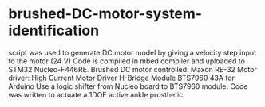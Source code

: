 # brushed-DC-motor-system-identification
script was used to generate DC motor model by giving a velocity step input to the motor (24 V)
Code is compiled in mbed compiler and uploaded to STM32 Nucleo-F446RE. 
Brushed DC motor controlled: Maxon RE-32 
Motor driver: High Current Motor Driver H-Bridge Module BTS7960 43A for Arduino Use a logic shifter from Nucleo board to BTS7960 module. 
Code was written to actuate a 1DOF active ankle prosthetic
